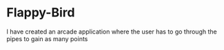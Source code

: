 # Flappy-Bird
I have created an arcade application where the user has to go through the pipes to gain as many points
